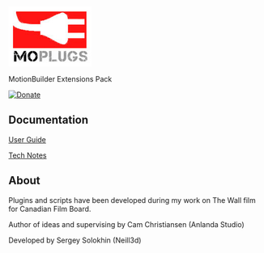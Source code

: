 [![MoPlugs](https://github.com/Neill3d/MoPlugs/blob/master/docs/Images/MoP.jpg)]()

MotionBuilder Extensions Pack

[![Donate](https://img.shields.io/badge/Donate-PayPal-green.svg)](https://www.paypal.me/neill3d)

## Documentation ##

[User Guide](https://neill3d.github.io/MoPlugs/)

[Tech Notes](https://github.com/Neill3d/MoPlugs/wiki)

## About ##

 Plugins and scripts have been developed during my work on The Wall film for Canadian Film Board.

  Author of ideas and supervising by Cam Christiansen (Anlanda Studio)

 Developed by Sergey Solokhin (Neill3d)
 

